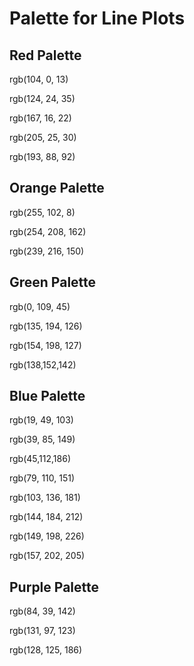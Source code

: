 # Palette for Line Plots


## Red Palette

<div class="palette-container">
    <div class="palette-row">
        <div class="palette-column">
            <div class="line solid" style="border-color: rgb(104, 0, 13);"></div>
            <div class="line dashed" style="border-color: rgb(104, 0, 13);"></div>
            <div class="line dotted" style="border-color: rgb(104, 0, 13);"></div>
            <p class="rgb">rgb(104, 0, 13)</p>
        </div>
        <div class="palette-column">
            <div class="line solid" style="border-color: rgb(124, 24, 35);"></div>
            <div class="line dashed" style="border-color: rgb(124, 24, 35);"></div>
            <div class="line dotted" style="border-color: rgb(124, 24, 35);"></div>
            <p class="rgb">rgb(124, 24, 35)</p>
        </div>
        <div class="palette-column">
            <div class="line solid" style="border-color: rgb(167, 16, 22);"></div>
            <div class="line dashed" style="border-color: rgb(167, 16, 22);"></div>
            <div class="line dotted" style="border-color: rgb(167, 16, 22);"></div>
            <p class="rgb">rgb(167, 16, 22)</p>
        </div>
        <div class="palette-column">
            <div class="line solid" style="border-color: rgb(205, 25, 30);"></div>
            <div class="line dashed" style="border-color: rgb(205, 25, 30);"></div>
            <div class="line dotted" style="border-color: rgb(205, 25, 30);"></div>
            <p class="rgb">rgb(205, 25, 30)</p>
        </div>
        <div class="palette-column">
            <div class="line solid" style="border-color: rgb(193, 88, 92);"></div>
            <div class="line dashed" style="border-color: rgb(193, 88, 92);"></div>
            <div class="line dotted" style="border-color: rgb(193, 88, 92);"></div>
            <p class="rgb">rgb(193, 88, 92)</p>
        </div>
    </div>
    <!-- You can add more rows here by duplicating the structure of the palette-row div -->
</div>

## Orange Palette


<div class="palette-container">
    <div class="palette-row">
        <div class="palette-column">
            <div class="line solid" style="border-color: rgb(255, 102, 8);"></div>
            <div class="line dashed" style="border-color: rgb(255, 102, 8);"></div>
            <div class="line dotted" style="border-color: rgb(255, 102, 8);"></div>
            <p class="rgb">rgb(255, 102, 8)</p>
        </div>
        <div class="palette-column">
            <div class="line solid" style="border-color: rgb(254, 208, 162);"></div>
            <div class="line dashed" style="border-color: rgb(254, 208, 162);"></div>
            <div class="line dotted" style="border-color: rgb(254, 208, 162);"></div>
            <p class="rgb">rgb(254, 208, 162)</p>
        </div>
        <div class="palette-column">
            <div class="line solid" style="border-color: rgb(239, 216, 150);"></div>
            <div class="line dashed" style="border-color: rgb(239, 216, 150);"></div>
            <div class="line dotted" style="border-color: rgb(239, 216, 150);"></div>
            <p class="rgb">rgb(239, 216, 150)</p>
        </div>
    </div>
</div>


## Green Palette


<div class="palette-container">
    <div class="palette-row">
        <div class="palette-column">
            <div class="line solid" style="border-color: rgb(0, 109, 45);"></div>
            <div class="line dashed" style="border-color: rgb(0, 109, 45);"></div>
            <div class="line dotted" style="border-color: rgb(0, 109, 45);"></div>
            <p class="rgb">rgb(0, 109, 45)</p>
        </div>
        <div class="palette-column">
            <div class="line solid" style="border-color: rgb(135, 194, 126);"></div>
            <div class="line dashed" style="border-color: rgb(135, 194, 126);"></div>
            <div class="line dotted" style="border-color: rgb(135, 194, 126);"></div>
            <p class="rgb">rgb(135, 194, 126)</p>
        </div>
        <div class="palette-column">
            <div class="line solid" style="border-color: rgb(154, 198, 127);"></div>
            <div class="line dashed" style="border-color: rgb(154, 198, 127);"></div>
            <div class="line dotted" style="border-color: rgb(154, 198, 127);"></div>
            <p class="rgb">rgb(154, 198, 127)</p>
        </div>
        <div class="palette-column">
            <div class="line solid" style="border-color: rgb(138,152,142);"></div>
            <div class="line dashed" style="border-color: rgb(138,152,142);"></div>
            <div class="line dotted" style="border-color: rgb(138,152,142);"></div>
            <p class="rgb">rgb(138,152,142)</p>
        </div>
    </div>
</div>


## Blue Palette


<div class="palette-container">
    <div class="palette-row">
        <div class="palette-column">
            <div class="line solid" style="border-color: rgb(19, 49, 103);"></div>
            <div class="line dashed" style="border-color: rgb(19, 49, 103);"></div>
            <div class="line dotted" style="border-color: rgb(19, 49, 103);"></div>
            <p class="rgb">rgb(19, 49, 103)</p>
        </div>
        <div class="palette-column">
            <div class="line solid" style="border-color: rgb(39, 85, 149);"></div>
            <div class="line dashed" style="border-color: rgb(39, 85, 149);"></div>
            <div class="line dotted" style="border-color: rgb(39, 85, 149);"></div>
            <p class="rgb">rgb(39, 85, 149)</p>
        </div>
        <div class="palette-column">
            <div class="line solid" style="border-color: rgb(45,112,186);"></div>
            <div class="line dashed" style="border-color: rgb(45,112,186);"></div>
            <div class="line dotted" style="border-color: rgb(45,112,186);"></div>
            <p class="rgb">rgb(45,112,186)</p>
        </div>
        <div class="palette-column">
            <div class="line solid" style="border-color: rgb(79, 110, 151);"></div>
            <div class="line dashed" style="border-color: rgb(79, 110, 151);"></div>
            <div class="line dotted" style="border-color: rgb(79, 110, 151);"></div>
            <p class="rgb">rgb(79, 110, 151)</p>
        </div>
        <div class="palette-column">
            <div class="line solid" style="border-color: rgb(103, 136, 181);"></div>
            <div class="line dashed" style="border-color: rgb(103, 136, 181);"></div>
            <div class="line dotted" style="border-color: rgb(103, 136, 181);"></div>
            <p class="rgb">rgb(103, 136, 181)</p>
        </div>
        <div class="palette-column">
            <div class="line solid" style="border-color: rgb(144, 184, 212);"></div>
            <div class="line dashed" style="border-color: rgb(144, 184, 212);"></div>
            <div class="line dotted" style="border-color: rgb(144, 184, 212);"></div>
            <p class="rgb">rgb(144, 184, 212)</p>
        </div>
        <div class="palette-column">
            <div class="line solid" style="border-color: rgb(149, 198, 226);"></div>
            <div class="line dashed" style="border-color: rgb(149, 198, 226);"></div>
            <div class="line dotted" style="border-color: rgb(149, 198, 226);"></div>
            <p class="rgb">rgb(149, 198, 226)</p>
        </div>
        <div class="palette-column">
            <div class="line solid" style="border-color: rgb(157, 202, 205);"></div>
            <div class="line dashed" style="border-color: rgb(157, 202, 205);"></div>
            <div class="line dotted" style="border-color: rgb(157, 202, 205);"></div>
            <p class="rgb">rgb(157, 202, 205)</p>
        </div>
    </div>
</div>



## Purple Palette


<div class="palette-container">
    <div class="palette-row">
        <div class="palette-column">
            <div class="line solid" style="border-color: rgb(84, 39, 142);"></div>
            <div class="line dashed" style="border-color: rgb(84, 39, 142);"></div>
            <div class="line dotted" style="border-color: rgb(84, 39, 142);"></div>
            <p class="rgb">rgb(84, 39, 142)</p>
        </div>
        <div class="palette-column">
            <div class="line solid" style="border-color: rgb(131, 97, 123);"></div>
            <div class="line dashed" style="border-color: rgb(131, 97, 123);"></div>
            <div class="line dotted" style="border-color: rgb(131, 97, 123);"></div>
            <p class="rgb">rgb(131, 97, 123)</p>
        </div>
        <div class="palette-column">
            <div class="line solid" style="border-color: rgb(128, 125, 186);"></div>
            <div class="line dashed" style="border-color: rgb(128, 125, 186);"></div>
            <div class="line dotted" style="border-color: rgb(128, 125, 186);"></div>
            <p class="rgb">rgb(128, 125, 186)</p>
        </div>
    </div>
</div>